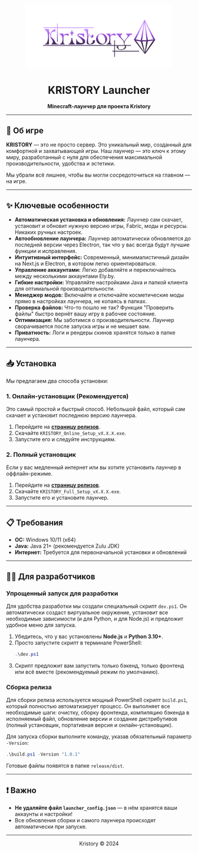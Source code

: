 <div align="center">
  <img src="logo.png" alt="KRISTORY Logo" width="400"/>
</div>

<h1 align="center">KRISTORY Launcher</h1>

<p align="center">
  <strong>Minecraft-лаунчер для проекта Kristory</strong>
</p>

---

## 🚀 **Об игре**

**KRISTORY** — это не просто сервер. Это уникальный мир, созданный для комфортной и захватывающей игры. Наш лаунчер — это ключ к этому миру, разработанный с нуля для обеспечения максимальной производительности, удобства и эстетики.

Мы убрали всё лишнее, чтобы вы могли сосредоточиться на главном — на игре.

---

## ✨ **Ключевые особенности**

-   **Автоматическая установка и обновления:** Лаунчер сам скачает, установит и обновит нужную версию игры, Fabric, моды и ресурсы. Никаких ручных настроек.
-   **Автообновление лаунчера:** Лаунчер автоматически обновляется до последней версии через Electron, так что у вас всегда будут лучшие функции и исправления.
-   **Интуитивный интерфейс:** Современный, минималистичный дизайн на Next.js и Electron, в котором легко ориентироваться.
-   **Управление аккаунтами:** Легко добавляйте и переключайтесь между несколькими аккаунтами Ely.by.
-   **Гибкие настройки:** Управляйте настройками Java и папкой клиента для оптимальной производительности.
-   **Менеджер модов:** Включайте и отключайте косметические моды прямо в настройках лаунчера, не копаясь в папках.
-   **Проверка файлов:** Что-то пошло не так? Функция "Проверить файлы" быстро вернёт вашу игру в рабочее состояние.
-   **Оптимизация:** Мы заботимся о производительности. Лаунчер сворачивается после запуска игры и не мешает вам.
-   **Приватность:** Логи и рендеры скинов хранятся только в папке лаунчера.

---

## 📥 **Установка**

Мы предлагаем два способа установки:

### **1. Онлайн-установщик (Рекомендуется)**

Это самый простой и быстрый способ. Небольшой файл, который сам скачает и установит последнюю версию лаунчера.

1.  Перейдите на **[страницу релизов](https://github.com/rulled/kristory-launcher/releases/latest)**.
2.  Скачайте `KRISTORY_Online_Setup_vX.X.X.exe`.
3.  Запустите его и следуйте инструкциям.

### **2. Полный установщик**

Если у вас медленный интернет или вы хотите установить лаунчер в оффлайн-режиме.

1.  Перейдите на **[страницу релизов](https://github.com/rulled/kristory-launcher/releases/latest)**.
2.  Скачайте `KRISTORY_Full_Setup_vX.X.X.exe`.
3.  Запустите его и установите лаунчер.

---

## 📋 **Требования**

-   **ОС:** Windows 10/11 (x64)
-   **Java:** Java 21+ (рекомендуется Zulu JDK)
-   **Интернет:** Требуется для первоначальной установки и обновлений

---

## 👨‍💻 **Для разработчиков**

### **Упрощенный запуск для разработки**

Для удобства разработки мы создали специальный скрипт `dev.ps1`. Он автоматически создаст виртуальное окружение, установит все необходимые зависимости (и для Python, и для Node.js) и предложит удобное меню для запуска.

1.  Убедитесь, что у вас установлены **Node.js** и **Python 3.10+**.
2.  Просто запустите скрипт в терминале PowerShell:
    ```powershell
    .\dev.ps1
    ```
3.  Скрипт предложит вам запустить только бэкенд, только фронтенд или всё вместе (рекомендуемый режим по умолчанию).

### **Сборка релиза**

Для сборки релиза используется мощный PowerShell скрипт `build.ps1`, который полностью автоматизирует процесс. Он выполняет все необходимые шаги: очистку, сборку фронтенда, компиляцию бэкенда в исполняемый файл, обновление версии и создание дистрибутивов (полный установщик, портативная версия и онлайн-установщик).

Для запуска сборки выполните команду, указав обязательный параметр `-Version`:

```powershell
.\build.ps1 -Version "1.0.1"
```

Готовые файлы появятся в папке `release/dist`.

---

## ❗️ **Важно**

-   **Не удаляйте файл `launcher_config.json`** — в нём хранятся ваши аккаунты и настройки!
-   Все обновления сборки и самого лаунчера происходят автоматически при запуске.

---

<p align="center">
  Kristory © 2024
</p>
